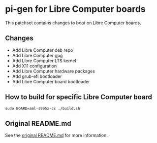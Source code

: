 # pi-gen for Libre Computer boards

This patchset contains changes to boot on Libre Computer boards.

## Changes

* Add Libre Computer deb repo
* Add Libre Computer gpg
* Add Libre Computer LTS kernel
* Add X11 configuration
* Add Libre Computer hardware packages
* Add grub-efi bootloader
* Add Libre Computer board bootloader

## How to build for specific Libre Computer board

```
sudo BOARD=aml-s905x-cc ./build.sh
```

## Original README.md

See the [original README.md](https://github.com/RPi-Distro/pi-gen) for more information.

